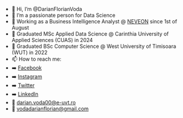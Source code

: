- 👋 Hi, I’m @DarianFlorianVoda
- 👀 I’m a passionate person for Data Science
- 💼 Working as a Business Intelligence Analyst @ [NEVEON](https://www.neveon.com/en/) since 1st of August
- 🌱 Graduated MSc Applied Data Science @ Carinthia University of Applied Sciences (CUAS) in 2024
- 🌱 Graduated BSc Computer Science @ West University of Timisoara (WUT) in 2022
- 📫 How to reach me:
- ➡️ [Facebook](https://www.facebook.com/Darian.Florian/)
- ➡️ [Instagram](https://www.instagram.com/vodadarian/)
- ➡️ [Twitter](https://twitter.com/DarianVoda)
- ➡️ [LinkedIn](https://www.linkedin.com/in/voda-darian/)
- 📧 darian.voda00@e-uvt.ro
- 📧 vodadarianflorian@gmail.com
